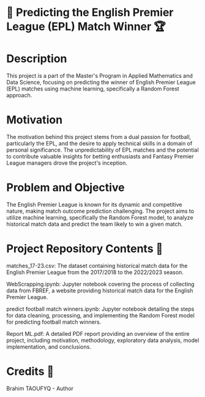 # 🚀 Predicting the English Premier League (EPL) Match Winner 🏆
# Description

This project is a part of the Master's Program in Applied Mathematics and Data Science, focusing on predicting the winner of English Premier League (EPL) matches using machine learning, specifically a Random Forest approach.

# Motivation

The motivation behind this project stems from a dual passion for football, particularly the EPL, and the desire to apply technical skills in a domain of personal significance. The unpredictability of EPL matches and the potential to contribute valuable insights for betting enthusiasts and Fantasy Premier League managers drove the project's inception.

# Problem and Objective

The English Premier League is known for its dynamic and competitive nature, making match outcome prediction challenging. The project aims to utilize machine learning, specifically the Random Forest model, to analyze historical match data and predict the team likely to win a given match.

# Project Repository Contents 📂

matches_17-23.csv: The dataset containing historical match data for the English Premier League from the 2017/2018 to the 2022/2023 season.

WebScrapping.ipynb: Jupyter notebook covering the process of collecting data from FBREF, a website providing historical match data for the English Premier League.

predict football match winners.ipynb: Jupyter notebook detailing the steps for data cleaning, processing, and implementing the Random Forest model for predicting football match winners.

Report ML.pdf: A detailed PDF report providing an overview of the entire project, including motivation, methodology, exploratory data analysis, model implementation, and conclusions.

# Credits 🙌

 Brahim TAOUFYQ - Author
